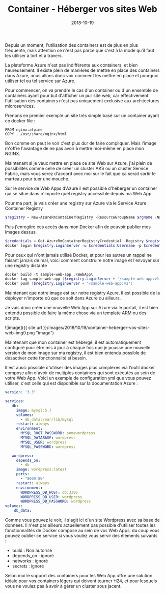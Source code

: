 ﻿---
layout: post
title: Container - Héberger vos sites Web
date: 2018-10-19
categories: [ "Azure", "Container", "Web App"  ]
---

Depuis un moment, l'utilisation des containers est de plus en plus fréquente, mais attention ce n'est pas parce que c'est à la mode qu'il faut les utiliser à tort et à travers. 

La plateforme Azure n'est pas indifférente aux containers, et bien heureusement. Il existe plein de manières de mettre en place des containers dans Azure, nous allons donc voir comment les mettre en place et pourquoi utiliser tel ou tel service sur Azure. 

Pour commencer, on va prendre le cas d'un container ou d'un ensemble de containers ayant pour but d'afficher un pur site web, car effectivement l'utilisation des containers n'est pas uniquement exclusive aux architectures microservices.

Prenons en premier exemple un site très simple basé sur un container ayant ce docker file :

```docker
FROM nginx:alpine
COPY . /usr/share/nginx/html
```

Bon comme on peut le voir c'est plus dur de faire compliquer. Mais l'image m'offre l'avantage de ne pas avoir à mettre moi-même en place mon NGINX. 

Maintenant si je veux mettre en place ce site Web sur Azure, j'ai plein de possibilités comme celle de créer un cluster AKS ou un cluster Service Fabric, mais vous serez d'accord avec moi sur le fait que ça serait sortir le marteau pour tuer une mouche. 

Sur le service de Web Apps d'Azure il est possible d'héberger un container qui se situe dans n'importe quel registry accessible depuis ma Web App.

Pour ma part, je vais créer une registry sur Azure via le Service Azure Container Registry

```powershell
$registry = New-AzureRmContainerRegistry -ResourceGroupName $rgName -Name $acrName -EnableAdminUser -Sku Basic
```

Puis j'enregitre ces accès dans mon Docker afin de pouvoir publier mes images dessus.

```powershell
$credentials = Get-AzureRmContainerRegistryCredential -Registry $registry
docker login $registry.LoginServer -u $credentials.Username -p $credentials.Password
```

Pour ceux qui n'ont jamais utilisé Docker, et pour les autres un rappel ne faisant jamais de mal, voici comment construire notre image et l'envoyer sur une registry distante

```powershell
docker build -t sample-web-app .\WebApp\
docker tag sample-web-app ($registry.LoginServer + '/sample-web-app:v1')
docker push ($registry.LoginServer + '/sample-web-app:v1')
```

Maintenant que notre image est sur notre registry Azure, il est possible de la déployer n'importe où que ce soit dans Azure ou ailleurs.  

Je vais donc créer une nouvelle Web App sur Azure via le portail, il est bien entendu possible de faire la même chose via un template ARM ou des scripts. 

![image]({{ site.url }}/images/2018/10/19/container-heberger-vos-sites-web-img0.png "image")

Maintenant que mon container est hébergé, il est automatiquement configuré pour être mis à jour à chaque fois que je pousse une nouvelle version de mon image sur ma registry, il est bien entendu possible de désactiver cette fonctionnalité si besoin. 

Il est aussi possible d'utiliser des images plus complexes via l'outil docker compose afin d'avoir de multiples containers qui sont exécutés au sein de votre Web App.
Voici un exemple de configuration yml que vous pouvez utiliser, c'est celle qui est disponible sur la documentation Azure : 

```yml
version: '3.3'

services:
   db:
     image: mysql:5.7
     volumes:
       - db_data:/var/lib/mysql
     restart: always
     environment:
       MYSQL_ROOT_PASSWORD: somewordpress
       MYSQL_DATABASE: wordpress
       MYSQL_USER: wordpress
       MYSQL_PASSWORD: wordpress

   wordpress:
     depends_on:
       - db
     image: wordpress:latest
     ports:
       - "8000:80"
     restart: always
     environment:
       WORDPRESS_DB_HOST: db:3306
       WORDPRESS_DB_USER: wordpress
       WORDPRESS_DB_PASSWORD: wordpress
volumes:
    db_data:
```

Comme vous pouvez le voir, il s'agit ici d'un site Wordpress avec sa base de données. 
Il n'est par ailleurs actuellement pas possible d'utiliser toutes les fonctionnalités de Docker compose au sein de vos Web Apps, du coup vous pouvez oublier ce service si vous voulez vous servir des éléments suivants :

* build : Non autorisé
* depends_on : ignoré
* networks : ignoré
* secrets : ignoré

Selon moi le support des containers pour les Web App offre une solution idéale pour vos containers légers qui doivent tourner H24, et pour lesquels vous ne voulez pas à avoir à gérer un cluster sous jacent. 